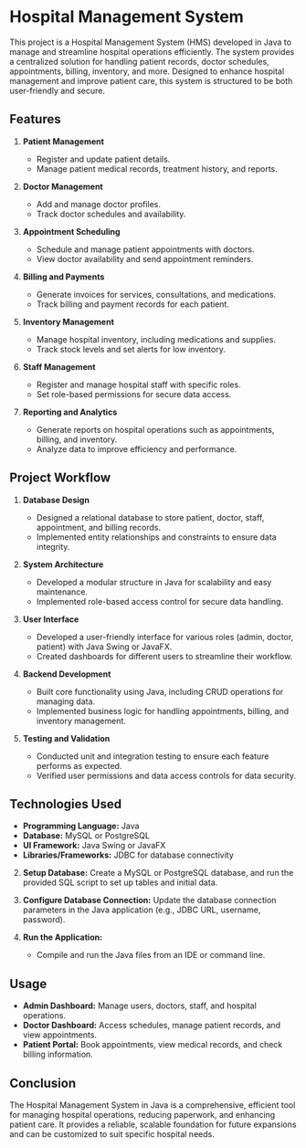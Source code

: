 # Hospital Management System

This project is a Hospital Management System (HMS) developed in Java to manage and streamline hospital operations efficiently. The system provides a centralized solution for handling patient records, doctor schedules, appointments, billing, inventory, and more. Designed to enhance hospital management and improve patient care, this system is structured to be both user-friendly and secure.

## Features

1. **Patient Management**
   - Register and update patient details.
   - Manage patient medical records, treatment history, and reports.
   
2. **Doctor Management**
   - Add and manage doctor profiles.
   - Track doctor schedules and availability.

3. **Appointment Scheduling**
   - Schedule and manage patient appointments with doctors.
   - View doctor availability and send appointment reminders.

4. **Billing and Payments**
   - Generate invoices for services, consultations, and medications.
   - Track billing and payment records for each patient.

5. **Inventory Management**
   - Manage hospital inventory, including medications and supplies.
   - Track stock levels and set alerts for low inventory.

6. **Staff Management**
   - Register and manage hospital staff with specific roles.
   - Set role-based permissions for secure data access.

7. **Reporting and Analytics**
   - Generate reports on hospital operations such as appointments, billing, and inventory.
   - Analyze data to improve efficiency and performance.

## Project Workflow

1. **Database Design**
   - Designed a relational database to store patient, doctor, staff, appointment, and billing records.
   - Implemented entity relationships and constraints to ensure data integrity.

2. **System Architecture**
   - Developed a modular structure in Java for scalability and easy maintenance.
   - Implemented role-based access control for secure data handling.

3. **User Interface**
   - Developed a user-friendly interface for various roles (admin, doctor, patient) with Java Swing or JavaFX.
   - Created dashboards for different users to streamline their workflow.

4. **Backend Development**
   - Built core functionality using Java, including CRUD operations for managing data.
   - Implemented business logic for handling appointments, billing, and inventory management.

5. **Testing and Validation**
   - Conducted unit and integration testing to ensure each feature performs as expected.
   - Verified user permissions and data access controls for data security.

## Technologies Used

- **Programming Language:** Java
- **Database:** MySQL or PostgreSQL
- **UI Framework:** Java Swing or JavaFX
- **Libraries/Frameworks:** JDBC for database connectivity


2. **Setup Database:** Create a MySQL or PostgreSQL database, and run the provided SQL script to set up tables and initial data.

3. **Configure Database Connection:** Update the database connection parameters in the Java application (e.g., JDBC URL, username, password).

4. **Run the Application:**
   - Compile and run the Java files from an IDE or command line.

## Usage

- **Admin Dashboard:** Manage users, doctors, staff, and hospital operations.
- **Doctor Dashboard:** Access schedules, manage patient records, and view appointments.
- **Patient Portal:** Book appointments, view medical records, and check billing information.

## Conclusion

The Hospital Management System in Java is a comprehensive, efficient tool for managing hospital operations, reducing paperwork, and enhancing patient care. It provides a reliable, scalable foundation for future expansions and can be customized to suit specific hospital needs.
